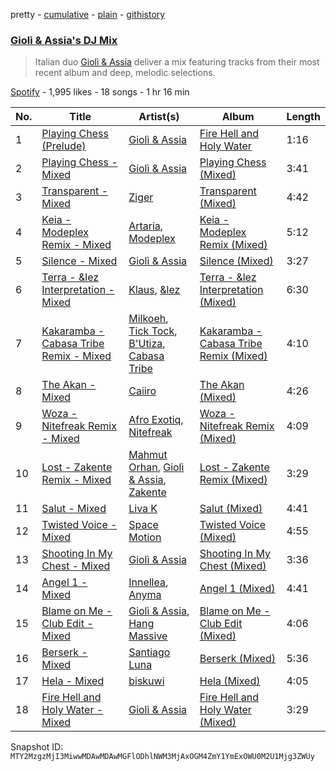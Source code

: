 pretty - [cumulative](/playlists/cumulative/37i9dQZF1DWZaiDZ16BA15.md) - [plain](/playlists/plain/37i9dQZF1DWZaiDZ16BA15) - [githistory](https://github.githistory.xyz/mackorone/spotify-playlist-archive/blob/main/playlists/plain/37i9dQZF1DWZaiDZ16BA15)

### [Giolì & Assia's DJ Mix](https://open.spotify.com/playlist/37i9dQZF1DWZaiDZ16BA15)

> Italian duo <a href="spotify:artist:6mM9a86Nrw0y7f9MaJGbpU">Giolì & Assia</a> deliver a mix featuring tracks from their most recent album and deep, melodic selections.

[Spotify](https://open.spotify.com/user/spotify) - 1,995 likes - 18 songs - 1 hr 16 min

| No. | Title | Artist(s) | Album | Length |
|---|---|---|---|---|
| 1 | [Playing Chess \(Prelude\)](https://open.spotify.com/track/2pP3PPZ2tiXDX6ifjTEB0X) | [Giolì & Assia](https://open.spotify.com/artist/6mM9a86Nrw0y7f9MaJGbpU) | [Fire Hell and Holy Water](https://open.spotify.com/album/0ZTKj2OdsF2gI2npmAADAQ) | 1:16 |
| 2 | [Playing Chess \- Mixed](https://open.spotify.com/track/6dTXkqYUn2guNpC83JML9g) | [Giolì & Assia](https://open.spotify.com/artist/6mM9a86Nrw0y7f9MaJGbpU) | [Playing Chess \(Mixed\)](https://open.spotify.com/album/0rr8n4nWYMbJBFJF6TjQ0g) | 3:41 |
| 3 | [Transparent \- Mixed](https://open.spotify.com/track/2qPuHzvZkF9w1gixNFgdBq) | [Ziger](https://open.spotify.com/artist/33L8FupX5olugmSnrRpYUQ) | [Transparent \(Mixed\)](https://open.spotify.com/album/0C0xvs9FJ8XiEcW0N2fRuc) | 4:42 |
| 4 | [Keia \- Modeplex Remix \- Mixed](https://open.spotify.com/track/4X5wslsbAuXiW5QppGrWU1) | [Artaria](https://open.spotify.com/artist/54LH798QKraEZosT57zMqU), [Modeplex](https://open.spotify.com/artist/1NnerRuA7QMi4ILFMoQsaU) | [Keia \- Modeplex Remix \(Mixed\)](https://open.spotify.com/album/2zEcR5TZtB6kM5fKoHsd8L) | 5:12 |
| 5 | [Silence \- Mixed](https://open.spotify.com/track/2U69avfzYJVrOYuOSezvhj) | [Giolì & Assia](https://open.spotify.com/artist/6mM9a86Nrw0y7f9MaJGbpU) | [Silence \(Mixed\)](https://open.spotify.com/album/19al8GSDYh710jgWe2jJiO) | 3:27 |
| 6 | [Terra \- &lez Interpretation \- Mixed](https://open.spotify.com/track/4qnALa0js1kpUZHsjRkrL1) | [Klaus](https://open.spotify.com/artist/0TtgAlKNutf5UgUpo6z3wT), [&lez](https://open.spotify.com/artist/2qYXvmcOMvQOnCBcvh8erq) | [Terra \- &lez Interpretation \(Mixed\)](https://open.spotify.com/album/2kRp3nr8baD5wEd9O1s8iq) | 6:30 |
| 7 | [Kakaramba \- Cabasa Tribe Remix \- Mixed](https://open.spotify.com/track/4tjDMsODSyFwNAIy9Wvtrr) | [Milkoeh](https://open.spotify.com/artist/5ohfiqQjV311dQdfpgzYak), [Tick Tock](https://open.spotify.com/artist/4HSLzKb8RzSBc6z7hvenm9), [B'Utiza](https://open.spotify.com/artist/52AxxPFLWcF8qLAxCOekmE), [Cabasa Tribe](https://open.spotify.com/artist/2GVXCkaensOw92z6rev9Ok) | [Kakaramba \- Cabasa Tribe Remix \(Mixed\)](https://open.spotify.com/album/3c8E2Zzdu1Rm7gTGWOojbj) | 4:10 |
| 8 | [The Akan \- Mixed](https://open.spotify.com/track/3FBsODMByNGh4BRIbT4rXj) | [Caiiro](https://open.spotify.com/artist/0fs9otT9TtwXUOcFXZomZY) | [The Akan \(Mixed\)](https://open.spotify.com/album/79QnKOq6WMeWNOFmguP4PL) | 4:26 |
| 9 | [Woza \- Nitefreak Remix \- Mixed](https://open.spotify.com/track/1KvJJ2MZmRiSrHGv2OsEgo) | [Afro Exotiq](https://open.spotify.com/artist/1u42YFJFM9CC3bhfoB0suE), [Nitefreak](https://open.spotify.com/artist/6lbUCWVW3hgQgrJwB8wadJ) | [Woza \- Nitefreak Remix \(Mixed\)](https://open.spotify.com/album/4Jfq3RfOPmqJaiGcg32ou2) | 4:09 |
| 10 | [Lost \- Zakente Remix \- Mixed](https://open.spotify.com/track/45K4y0mwWVBMw5Te1NASrm) | [Mahmut Orhan](https://open.spotify.com/artist/3t8WiyalpvnB9AObcMufiE), [Giolì & Assia](https://open.spotify.com/artist/6mM9a86Nrw0y7f9MaJGbpU), [Zakente](https://open.spotify.com/artist/5onJRnzNCch9amHkNIr8Bd) | [Lost \- Zakente Remix \(Mixed\)](https://open.spotify.com/album/3E6bbzRbsVGt6FKe1AOElV) | 3:29 |
| 11 | [Salut \- Mixed](https://open.spotify.com/track/7Dz4Bh89CDCeiwnMU5NI5r) | [Liva K](https://open.spotify.com/artist/63mVEANeXk1p622Ejj9rBj) | [Salut \(Mixed\)](https://open.spotify.com/album/26mHKw4uEvVMNTCGqWyt4e) | 4:41 |
| 12 | [Twisted Voice \- Mixed](https://open.spotify.com/track/2fBOXC2ljrXzwx8PByAnVg) | [Space Motion](https://open.spotify.com/artist/1k7iyyK6j5IJzF0cUMcaGY) | [Twisted Voice \(Mixed\)](https://open.spotify.com/album/1tVGkZsXyhMo1IRSmBr1Gd) | 4:55 |
| 13 | [Shooting In My Chest \- Mixed](https://open.spotify.com/track/5yZ3dNhYcDTSG33MI3oaUG) | [Giolì & Assia](https://open.spotify.com/artist/6mM9a86Nrw0y7f9MaJGbpU) | [Shooting In My Chest \(Mixed\)](https://open.spotify.com/album/72nmTewrokp0ijGZtMRZIK) | 3:36 |
| 14 | [Angel 1 \- Mixed](https://open.spotify.com/track/2RqveOt4w375IIRUNJKOzf) | [Innellea](https://open.spotify.com/artist/71rqI5HtraA3qXBwatyG6e), [Anyma](https://open.spotify.com/artist/4iBwchw0U0GZv5RfVYSMxN) | [Angel 1 \(Mixed\)](https://open.spotify.com/album/1LlT7FLWh7fAEosERc8HvC) | 4:41 |
| 15 | [Blame on Me \- Club Edit \- Mixed](https://open.spotify.com/track/3SvVIhOlmW9SPlR7KXbGZN) | [Giolì & Assia](https://open.spotify.com/artist/6mM9a86Nrw0y7f9MaJGbpU), [Hang Massive](https://open.spotify.com/artist/6bkF6GDcyXZn2T0D5Fwldl) | [Blame on Me \- Club Edit \(Mixed\)](https://open.spotify.com/album/3jC8nr4gZnrurwPIwZVZAS) | 4:06 |
| 16 | [Berserk \- Mixed](https://open.spotify.com/track/0n2wdvzINVDHNGhZK3pdTg) | [Santiago Luna](https://open.spotify.com/artist/4aM2sMXNqhsSKd0w89gOP8) | [Berserk \(Mixed\)](https://open.spotify.com/album/27dVFuvMjaqL5VPloK0ttx) | 5:36 |
| 17 | [Hela \- Mixed](https://open.spotify.com/track/7JJ6NykhLd1aYbYKTfVg4F) | [biskuwi](https://open.spotify.com/artist/2wdY7YDYVddKtVbbgh1fCT) | [Hela \(Mixed\)](https://open.spotify.com/album/6ygiIWvvJmTSUeqnzveu5s) | 4:05 |
| 18 | [Fire Hell and Holy Water \- Mixed](https://open.spotify.com/track/745qUk66s5pDjIgdqRMO8Y) | [Giolì & Assia](https://open.spotify.com/artist/6mM9a86Nrw0y7f9MaJGbpU) | [Fire Hell and Holy Water \(Mixed\)](https://open.spotify.com/album/5oIrhfrHjMRvPwpC0u3CyO) | 3:29 |

Snapshot ID: `MTY2MzgzMjI3MiwwMDAwMDAwMGFlODhlNWM3MjAxOGM4ZmY1YmExOWU0M2U1Mjg3ZWUy`
